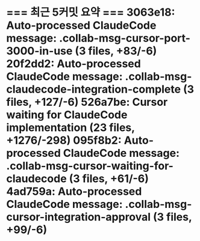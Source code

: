 === 최근 5커밋 요약 ===
3063e18: Auto-processed ClaudeCode message: .collab-msg-cursor-port-3000-in-use (3 files, +83/-6)
20f2dd2: Auto-processed ClaudeCode message: .collab-msg-claudecode-integration-complete (3 files, +127/-6)
526a7be: Cursor waiting for ClaudeCode implementation (23 files, +1276/-298)
095f8b2: Auto-processed ClaudeCode message: .collab-msg-cursor-waiting-for-claudecode (3 files, +61/-6)
4ad759a: Auto-processed ClaudeCode message: .collab-msg-cursor-integration-approval (3 files, +99/-6)
=======================
